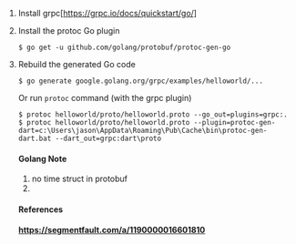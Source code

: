 1. Install grpc[https://grpc.io/docs/quickstart/go/]

1. Install the protoc Go plugin

   ```
   $ go get -u github.com/golang/protobuf/protoc-gen-go
   ```

1. Rebuild the generated Go code

   ```
   $ go generate google.golang.org/grpc/examples/helloworld/...
   ```
   
   Or run `protoc` command (with the grpc plugin)
   
   ```
   $ protoc helloworld/proto/helloworld.proto --go_out=plugins=grpc:.
   $ protoc helloworld/proto/helloworld.proto --plugin=protoc-gen-dart=c:\Users\jason\AppData\Roaming\Pub\Cache\bin\protoc-gen-dart.bat --dart_out=grpc:dart\proto
   ```

   #### Golang Note
   1. no time struct in protobuf
   2. 

   #### References

   #### https://segmentfault.com/a/1190000016601810
